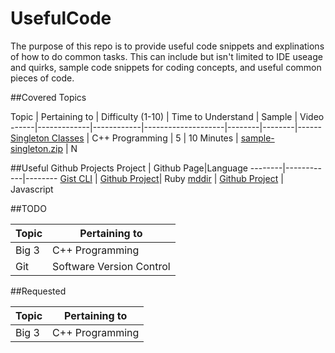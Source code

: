 UsefulCode
==========

The purpose of this repo is to provide useful code snippets and explinations of how to do common tasks. This can include but isn't limited to IDE useage and quirks, sample code snippets for coding concepts, and useful common pieces of code.

##Covered Topics

Topic | Pertaining to | Difficulty (1-10) | Time to Understand | Sample | Video
------|-------------|------------|--------------------|--------|--------|------
[Singleton Classes](./programming-languages/c++/Singleton/Singleton.md) | C++ Programming | 5 | 10 Minutes | [sample-singleton.zip](./programming-languages/c++/Singleton/sample-singleton.zip) | N

##Useful Github Projects
Project | Github Page|Language
--------|------------|--------
[Gist CLI](./interesting-projects/github/gist-cli.md) | [Github Project](https://github.com/defunkt/gist)| Ruby
[mddir](./interesting-projects/github/mddir.md) | [Github Project](https://github.com/JohnByrneRepo/mddir) | Javascript

##TODO

Topic | Pertaining to |
------|---------------|
Big 3 | C++ Programming|
Git | Software Version Control 

##Requested

Topic | Pertaining to |
------|---------------|
Big 3 | C++ Programming|